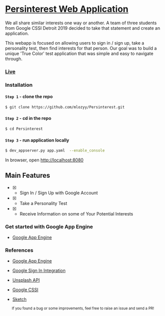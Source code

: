 # [Persinterest Web Application](https://persinterest.appspot.com/)

We all share similar interests one way or another. A team of three students from Google CSSI Detroit 2019 decided to take that statement and create an application.

This webapp is focused on allowing users to sign in / sign up, take a personality test, then find interests for that person. Our goal was to build a unique 'True Color' test application that was simple and easy to navigate through.

### [Live](https://persinterest.appspot.com/)

### Installation

#### `Step 1` - clone the repo

```bash
$ git clone https://github.com/mlozyy/Persinterest.git
```

#### `Step 2` - cd in the repo

```bash
$ cd Persinterest
```

#### `Step 3` - run application locally

```bash
$ dev_appserver.py app.yaml  --enable_console
```

In browser, open [http://localhost:8080](http://localhost:8080)

## Main Features

- [x] - Sign In / Sign Up with Google Account

- [x] - Take a Personality Test

- [x] - Receive Information on some of Your Potential Interests

### Get started with Google App Engine

- [Google App Engine](https://cloud.google.com/appengine/)

### References

- [Google App Engine](https://cloud.google.com/appengine/)

- [Google Sign In Integration](https://developers.google.com/identity/)

- [Unsplash API](https://source.unsplash.com/)

- [Google CSSI](https://buildyourfuture.withgoogle.com/programs/computer-science-summer-institute/)

- [Sketch](https://www.sketch.com/)

<div align="center">
  <sub>If you found a bug or some improvements, feel free to raise an issue and send a PR!</sub>
</div>
